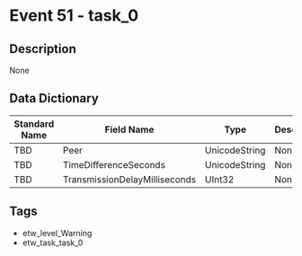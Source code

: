 # Event 51 - task_0

## Description
None

## Data Dictionary
|Standard Name|Field Name|Type|Description|Sample Value|
|---|---|---|---|---|
|TBD|Peer|UnicodeString|None|`None`|
|TBD|TimeDifferenceSeconds|UnicodeString|None|`None`|
|TBD|TransmissionDelayMilliseconds|UInt32|None|`None`|

## Tags
* etw_level_Warning
* etw_task_task_0